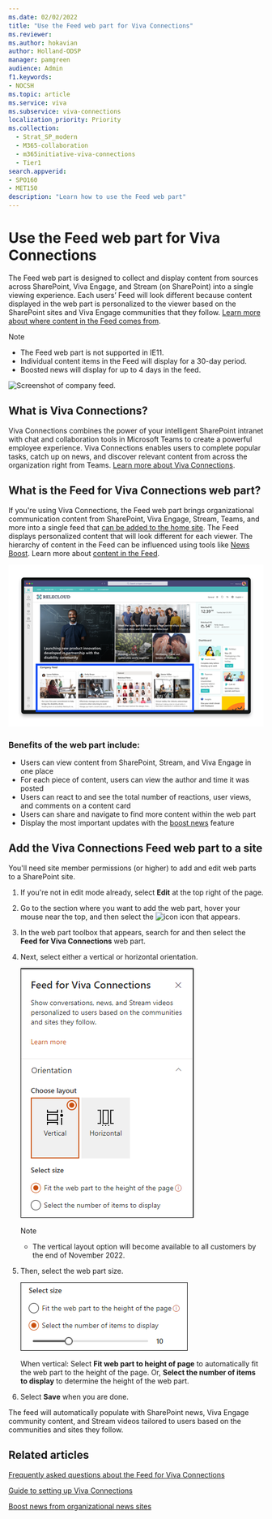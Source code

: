 ```yaml
---
ms.date: 02/02/2022
title: "Use the Feed web part for Viva Connections"
ms.reviewer: 
ms.author: hokavian
author: Holland-ODSP
manager: pamgreen
audience: Admin
f1.keywords:
- NOCSH
ms.topic: article
ms.service: viva
ms.subservice: viva-connections
localization_priority: Priority
ms.collection:
  - Strat_SP_modern
  - M365-collaboration
  - m365initiative-viva-connections
  - Tier1
search.appverid:
- SPO160
- MET150
description: "Learn how to use the Feed web part"
---
```


# Use the Feed web part for Viva Connections

The Feed web part is designed to collect and display content from sources across SharePoint, Viva Engage, and Stream (on SharePoint) into a single viewing experience. Each users’ Feed will look different because content displayed in the web part is personalized to the viewer based on the SharePoint sites and Viva Engage communities that they follow. [Learn more about where content in the Feed comes from](/viva/connections/faqs-viva-connections-feed).

> [!NOTE]
> - The Feed web part is not supported in IE11.
> - Individual content items in the Feed will display for a 30-day period.
> - Boosted news will display for up to 4 days in the feed.

![Screenshot of company feed.](../media/company-feed.png)

## What is Viva Connections?

Viva Connections combines the power of your intelligent SharePoint intranet with chat and collaboration tools in Microsoft Teams to create a powerful employee experience. Viva Connections enables users to complete popular tasks, catch up on news, and discover relevant content from across the organization right from Teams. [Learn more about Viva Connections](/viva/connections/viva-connections-overview).

## What is the Feed for Viva Connections web part?

If you're using Viva Connections, the Feed web part brings organizational communication content from SharePoint, Viva Engage, Stream, Teams, and more into a single feed that [can be added to the home site](/viva/connections/home-site-plan). The Feed displays personalized content that will look different for each viewer. The hierarchy of content in the Feed can be influenced using tools like [News Boost](https://support.microsoft.com/en-us/office/boost-sharepoint-news-from-organization-news-sites-46ad8dc5-8f3b-4d81-853d-8bbbdd0f9c83). Learn more about [content in the Feed](/viva/connections/faqs-viva-connections-feed).

![Screenshot with the company feed highlighted.](../media/connections/use-feed-web-part/feedwebpart_highlighted.png) 

### Benefits of the web part include:

 - Users can view content from SharePoint, Stream, and Viva Engage in one place
 - For each piece of content, users can view the author and time it was posted
 - Users can react to and see the total number of reactions, user views, and comments on a content card
 - Users can share and navigate to find more content within the web part
 - Display the most important updates with the [boost news](https://support.microsoft.com/office/boost-news-from-organization-news-sites-46ad8dc5-8f3b-4d81-853d-8bbbdd0f9c83) feature
 

   
## Add the Viva Connections Feed web part to a site
You'll need site member permissions (or higher) to add and edit web parts to a SharePoint site.


 1. If you're not in edit mode already, select **Edit** at the top right of the page.

 2. Go to the section where you want to add the web part, hover your mouse near the top, and then select the ![icon](../media/circle-icon.png) icon that appears.

 3. In the web part toolbox that appears, search for and then select the **Feed for Viva Connections** web part.
 
 4. Next, select either a vertical or horizontal orientation.

    ![Screenshot of the company feed orientation settings.](../media/connections/use-feed-web-part/feed-settings.png) 

    > [!NOTE]
    > - The vertical layout option will become available to all customers by the end of November 2022.

 5. Then, select the web part size.

    ![Screenshot of the company feed size settings.](../media/connections/use-feed-web-part/feed-size.png)

    When vertical: Select **Fit web part to height of page** to automatically fit the web part to the height of the page. Or, **Select the number of items to display** to determine the height of the web part.

 6. Select **Save** when you are done.
 
The feed will automatically populate with SharePoint news, Viva Engage community content, and Stream videos tailored to users based on the communities and sites they follow.


## Related articles

[Frequently asked questions about the Feed for Viva Connections](/viva/connections/faqs-viva-connections-feed)

[Guide to setting up Viva Connections](/viva/connections/guide-to-setting-up-viva-connections)

[Boost news from organizational news sites](https://support.microsoft.com/office/boost-news-from-organization-news-sites-46ad8dc5-8f3b-4d81-853d-8bbbdd0f9c83)





 
